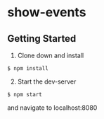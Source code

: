 # show-events

## Getting Started 

1) Clone down and install

`$ npm install`

2) Start the dev-server 

`$ npm start`

and navigate to localhost:8080
